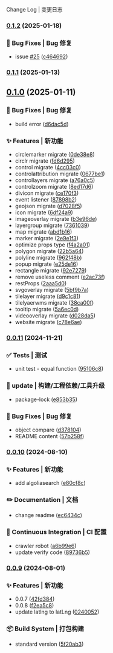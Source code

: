 Change Log | 变更日志
### [0.1.2](https://github.com/GrayFrost/sveaflet/compare/v0.1.1...v0.1.2) (2025-01-18)


### 🐛 Bug Fixes | Bug 修复

* issue [#25](https://github.com/GrayFrost/sveaflet/issues/25) ([c464692](https://github.com/GrayFrost/sveaflet/commit/c464692069411bdfbf7ce2f8bf4ffe9e273f1189))

### [0.1.1](https://github.com/GrayFrost/sveaflet/compare/v0.1.0...v0.1.1) (2025-01-13)

## [0.1.0](https://github.com/GrayFrost/sveaflet/compare/v0.0.11...v0.1.0) (2025-01-11)


### 🐛 Bug Fixes | Bug 修复

* build error ([d6dac5d](https://github.com/GrayFrost/sveaflet/commit/d6dac5dc17829f8747f0256374008d1721509037))


### ✨ Features | 新功能

* circlemarker migrate ([0de38e8](https://github.com/GrayFrost/sveaflet/commit/0de38e83689334a19e2fe74766e6338a96fb8d58))
* circlr migrate ([fd6d295](https://github.com/GrayFrost/sveaflet/commit/fd6d29571a270bc8ab6577372a8b95bb8a35bdfa))
* control migrate ([4cc03c0](https://github.com/GrayFrost/sveaflet/commit/4cc03c05604f1e96a05b63c63a5b362ed6fafaf3))
* controlattribution migrate ([0677be1](https://github.com/GrayFrost/sveaflet/commit/0677be1de6473ac6fe409d94a30d00c6f3113956))
* controllayers migrate ([a76a0c5](https://github.com/GrayFrost/sveaflet/commit/a76a0c5b158b8202814f84794974f7f9275ca2aa))
* controlzoom migrate ([8ed17d6](https://github.com/GrayFrost/sveaflet/commit/8ed17d64b45694e911a2cb3ac894e88e3489246c))
* divicon migrate ([ce170f3](https://github.com/GrayFrost/sveaflet/commit/ce170f3bf6f6ab27ebcd3d07c53e96c0c89950dc))
* event listener ([87898b2](https://github.com/GrayFrost/sveaflet/commit/87898b203f587e90d0d797b91d8d1ba657c5bb26))
* geojson migrate ([d7028f5](https://github.com/GrayFrost/sveaflet/commit/d7028f50f7ceafba424bb3fa6723019fa1acc883))
* icon migrate ([6df24a9](https://github.com/GrayFrost/sveaflet/commit/6df24a9a7c15b27f20426718587667599de02707))
* imageoverlay migrate ([b3e96de](https://github.com/GrayFrost/sveaflet/commit/b3e96de85122fdf92ddc27d7cdb399cd7319834d))
* layergroup migrate ([7361039](https://github.com/GrayFrost/sveaflet/commit/73610394a9321b17cea610c71428b428425003e9))
* map migrate ([abd1b16](https://github.com/GrayFrost/sveaflet/commit/abd1b166db17615b831f2527f44800e4748d8605))
* marker migrate ([2e9e1f3](https://github.com/GrayFrost/sveaflet/commit/2e9e1f3bbe985708f3c938bc9a6f04728b40a48c))
* optimize props type ([f4a2a01](https://github.com/GrayFrost/sveaflet/commit/f4a2a01071cf9f27e2cca722b9cceeb49383830f))
* polygon migrate ([22b5a64](https://github.com/GrayFrost/sveaflet/commit/22b5a644cf1d9f7eddf24bd8fc04e8fb8cb48e4d))
* polyline migrate ([962f48b](https://github.com/GrayFrost/sveaflet/commit/962f48ba5c35877d614b7bfa65bd1e846f5ee893))
* popup migrate ([e25de16](https://github.com/GrayFrost/sveaflet/commit/e25de16df527896a9cee8282e5d33a5cb8e1deea))
* rectangle migrate ([92e7279](https://github.com/GrayFrost/sveaflet/commit/92e7279e35cd730256a49447e01ca6584ebb2032))
* remove useless comment ([e2ac73f](https://github.com/GrayFrost/sveaflet/commit/e2ac73fe57d9125c7b5381d00621c81ad318e1f0))
* restProps ([2aaa5d0](https://github.com/GrayFrost/sveaflet/commit/2aaa5d0eeb17bad73da6f58dfead47eda211cadf))
* svgoverlay migrate ([5bf9b7a](https://github.com/GrayFrost/sveaflet/commit/5bf9b7ace7d5c9ba1a9c00efbcf53d81ebc48659))
* tilelayer migrate ([d9c1c81](https://github.com/GrayFrost/sveaflet/commit/d9c1c8162a23dd7bb48342df996faa861a11b685))
* tilelyaerwms migrate ([38ca00f](https://github.com/GrayFrost/sveaflet/commit/38ca00f2216bb4147ce55837d02c48caa1a57cee))
* tooltip migrate ([5a6ec0d](https://github.com/GrayFrost/sveaflet/commit/5a6ec0d50d0f686b1a6664ca36353016ec4a67a0))
* videooverlay migrate ([d028da5](https://github.com/GrayFrost/sveaflet/commit/d028da5c793f2672f5d53d6017ed3cd1baad6155))
* website migrate ([c78e6ae](https://github.com/GrayFrost/sveaflet/commit/c78e6aed9edc17e217ae990620df26dc1ade2c55))

### [0.0.11](https://github.com/GrayFrost/sveaflet/compare/v0.0.10...v0.0.11) (2024-11-21)


### ✅ Tests | 测试

* unit test - equal function ([95106c8](https://github.com/GrayFrost/sveaflet/commit/95106c8bfd5eaa047677fabf483e170b4d1cbe53))


### 🚀 update | 构建/工程依赖/工具升级

* package-lock ([e853b35](https://github.com/GrayFrost/sveaflet/commit/e853b35e9286cc0c63a901b0c3a0f5ec76d1100e))


### 🐛 Bug Fixes | Bug 修复

* object compare ([d378104](https://github.com/GrayFrost/sveaflet/commit/d378104a076d0ae51ce284891a09f17c83dfab93))
* README  content ([57b258f](https://github.com/GrayFrost/sveaflet/commit/57b258f895a0d13548cf33e90e3bf591d39d1172))

### [0.0.10](https://github.com/GrayFrost/sveaflet/compare/v0.0.9...v0.0.10) (2024-08-10)


### ✨ Features | 新功能

* add algoliasearch ([e80cf8c](https://github.com/GrayFrost/sveaflet/commit/e80cf8cac17c0528ed280c7ce6004bc0345dc87f))


### ✏️ Documentation | 文档

* change readme ([ec6434c](https://github.com/GrayFrost/sveaflet/commit/ec6434ccdf32d39d70e8a6451535497f04a1e7c2))


### 👷 Continuous Integration | CI 配置

* crawler robot ([a6b99e6](https://github.com/GrayFrost/sveaflet/commit/a6b99e6f1b475ed8d1f3837abf3d507c874b720e))
* update verify code ([89736b5](https://github.com/GrayFrost/sveaflet/commit/89736b58ae88d7242747458884eaa022db1c597b))

### [0.0.9](https://github.com/GrayFrost/sveaflet/compare/v0.0.6...v0.0.9) (2024-08-01)


### ✨ Features | 新功能

* 0.0.7 ([42fd384](https://github.com/GrayFrost/sveaflet/commit/42fd384f39e2e437c7f3c8ab76288f9c44bf8bf8))
* 0.0.8 ([f2ea5c8](https://github.com/GrayFrost/sveaflet/commit/f2ea5c8601e2ff707c3e90509da3cbb8ff2a4788))
* update latlng to latLng ([0240052](https://github.com/GrayFrost/sveaflet/commit/0240052fbe134d13b0870976b733a4cea73ba185))


### 📦 Build System | 打包构建

* standard version ([5f20ab3](https://github.com/GrayFrost/sveaflet/commit/5f20ab3d784be9e4560145923a9be6ead1716b27))
